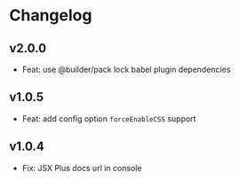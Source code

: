# Changelog

## v2.0.0

- Feat: use @builder/pack lock babel plugin dependencies

## v1.0.5

- Feat: add config option `forceEnableCSS` support

## v1.0.4

- Fix: JSX Plus docs url in console
